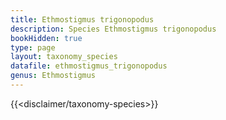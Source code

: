 ```yaml
---
title: Ethmostigmus trigonopodus
description: Species Ethmostigmus trigonopodus
bookHidden: true
type: page
layout: taxonomy_species
datafile: ethmostigmus_trigonopodus
genus: Ethmostigmus
---
```


{{<disclaimer/taxonomy-species>}}